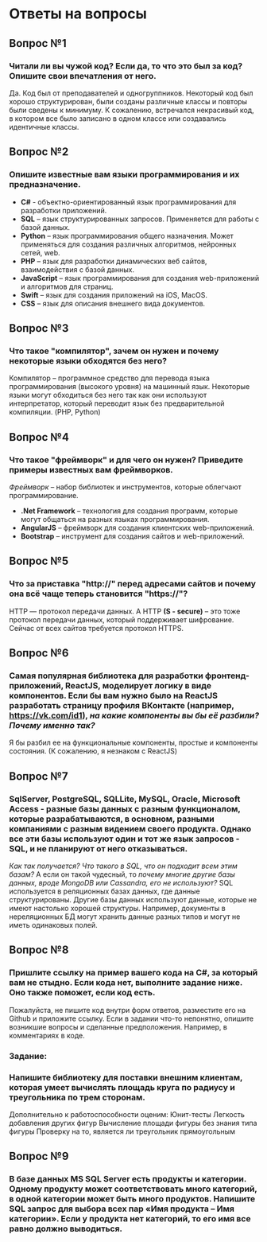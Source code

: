 # Ответы на вопросы

## Вопрос №1
### Читали ли вы чужой код? Если да, то что это был за код? Опишите свои впечатления от него. 
Да. Код был от преподавателей и одногруппников. Некоторый код был хорошо структурирован, были созданы различные классы и повторы были сведены к минимуму. К сожалению, встречался некрасивый код, в котором все было записано в одном классе или создавались идентичные классы.  

## Вопрос №2
### Опишите известные вам языки программирования и их предназначение.
- **C#** - объектно-ориентированный язык программирования для разработки приложений.
- **SQL** – язык структурированных запросов. Применяется для работы с базой данных.
- **Python** – язык программирования общего назначения. Может применяться для создания различных алгоритмов, нейронных сетей, web.
- **PHP** – язык для разработки динамических веб сайтов, взаимодействия с базой данных.
- **JavaScript** – язык программирования для создания web-приложений и алгоритмов для страниц.
- **Swift** – язык для создания приложений на iOS, MacOS.
- **CSS** – язык для описания внешнего вида документов.


## Вопрос №3
### Что такое "компилятор", зачем он нужен и почему некоторые языки обходятся без него?
Компилятор – программное средство для перевода языка программирования (высокого уровня) на машинный язык. Некоторые языки могут обходиться без него так как они используют интерпретатор, который переводит язык без предварительной компиляции. (PHP, Python)

## Вопрос №4
### Что такое "фреймворк" и для чего он нужен? Приведите примеры известных вам фреймворков.
*Фреймворк* – набор библиотек и инструментов, которые облегчают программирование.
- **.Net Framework** – технология для создания программ, которые могут общаться на разных языках программирования.
- **AngularJS** – фреймворк для создания клиентских web-приложений.
- **Bootstrap** – инструмент для создания сайтов и web-приложений.


## Вопрос №5
### Что за приставка "http://" перед адресами сайтов и почему она всё чаще теперь становится "https://"?
HTTP — протокол передачи данных. А HTTP **(S - secure)** – это тоже протокол передачи данных, который поддерживает шифрование. Сейчас от всех сайтов требуется протокол HTTPS.

## Вопрос №6
### Самая популярная библиотека для разработки фронтенд-приложений, ReactJS, моделирует логику в виде компонентов. Если бы вам нужно было на ReactJS разработать страницу профиля ВКонтакте (например, https://vk.com/id1), *на какие компоненты вы бы её разбили? Почему именно так?*
Я бы разбил ее на функциональные компоненты, простые и компоненты состояния. 
(К сожалению, я незнаком с ReactJS) 


## Вопрос №7
### SqlServer, PostgreSQL, SQLLite, MySQL, Oracle, Microsoft Access - разные базы данных с разным функционалом, которые разрабатываются, в основном, разными компаниями с разным видением своего продукта. Однако все эти базы используют один и тот же язык запросов - SQL, и не планируют от него отказываться. 
*Как так получается? Что такого в SQL, что он подходит всем этим базам?* А если он такой чудесный, то *почему многие другие базы данных, вроде MongoDB или Cassandra, его не используют?*
SQL используется в реляционных базах данных, где данные структурированы. Другие базы данных используют данные, которые не имеют настолько хорошей структуры. Например, документы в нереляционных  БД могут хранить данные разных типов и могут не иметь одинаковых полей.

## Вопрос №8
### Пришлите ссылку на пример вашего кода на C#, за который вам не стыдно. Если кода нет, выполните задание ниже. Оно также поможет, если код есть.

Пожалуйста, не пишите код внутри форм ответов, разместите его на Github и приложите ссылку. Если в задании что-то непонятно, опишите возникшие вопросы и сделанные предположения. Например, в комментариях в коде.

### Задание:

### Напишите библиотеку для поставки внешним клиентам, которая умеет вычислять площадь круга по радиусу и треугольника по трем сторонам. 

Дополнительно к работоспособности оценим:
Юнит-тесты
Легкость добавления других фигур
Вычисление площади фигуры без знания типа фигуры
Проверку на то, является ли треугольник прямоугольным

## Вопрос №9
### В базе данных MS SQL Server есть продукты и категории. Одному продукту может соответствовать много категорий, в одной категории может быть много продуктов. Напишите SQL запрос для выбора всех пар «Имя продукта – Имя категории». Если у продукта нет категорий, то его имя все равно должно выводиться.
